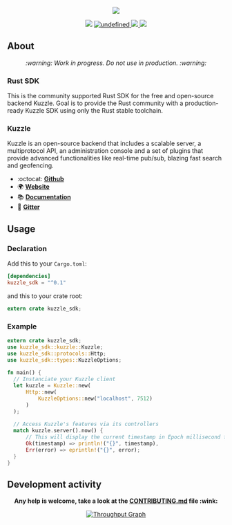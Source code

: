 <p align="center">
  <img src="https://user-images.githubusercontent.com/7868838/52912711-4c2d0900-32b5-11e9-9064-472b025c886e.png"/>
</p>
<p align="center">
  <img src="https://img.shields.io/badge/tested%20for-stable%20%7C%20beta%20%7C%20nightly-blue.svg">
  <a href="https://github.com/alexandrebouthinon/kuzzle-sdk-rust/blob/master/LICENSE">
    <img alt="undefined" src="https://img.shields.io/github/license/alexandrebouthinon/kuzzle-sdk-rust.svg?style=flat">
  </a>
  <a href="https://travis-ci.com/alexandrebouthinon/kuzzle-sdk-rust">
    <img src="https://travis-ci.com/alexandrebouthinon/kuzzle-sdk-rust.svg?branch=1-dev"/>
  </a>
  <a href="https://codecov.io/gh/alexandrebouthinon/kuzzle-sdk-rust">
    <img src="https://codecov.io/gh/alexandrebouthinon/kuzzle-sdk-rust/branch/1-dev/graph/badge.svg" />
  </a>
</p>


## About 

<p align="center">
  <em> :warning: Work in progress. Do not use in production. :warning: </em>
</p>

### Rust SDK

This is the community supported Rust SDK for the free and open-source backend Kuzzle.
Goal is to provide the Rust community with a production-ready Kuzzle SDK using only the Rust stable toolchain.

### Kuzzle

Kuzzle is an open-source backend that includes a scalable server, a multiprotocol API,
an administration console and a set of plugins that provide advanced functionalities like real-time pub/sub, blazing fast search and geofencing.

* :octocat: __[Github](https://github.com/kuzzleio/kuzzle)__
* :earth_africa: __[Website](https://kuzzle.io)__
* :books: __[Documentation](https://docs-v2.kuzzle.io)__
* :email: __[Gitter](https://gitter.im/kuzzleio/kuzzle)__

## Usage

### Declaration

Add this to your `Cargo.toml`:

```toml
[dependencies]
kuzzle_sdk = "^0.1"
```
and this to your crate root:

```rust
extern crate kuzzle_sdk;
```
### Example

```rust
extern crate kuzzle_sdk;
use kuzzle_sdk::kuzzle::Kuzzle;
use kuzzle_sdk::protocols::Http;
use kuzzle_sdk::types::KuzzleOptions;
             
fn main() {
  // Instanciate your Kuzzle client                                    
  let kuzzle = Kuzzle::new(
      Http::new(
          KuzzleOptions::new("localhost", 7512)
      )
  );
                                                   
  // Access Kuzzle's features via its controllers 
  match kuzzle.server().now() {
      // This will display the current timestamp in Epoch millisecond format
      Ok(timestamp) => println!("{}", timestamp),
      Err(error) => eprintln!("{}", error);
  }
}
```

## Development activity

<p align="center">
    <b>Any help is welcome, take a look at the <a href="https://github.com/alexandrebouthinon/kuzzle_sdk/blob/1-dev/CONTRIBUTING.md">CONTRIBUTING.md</a> file :wink:</b>
</p>

<p align="center">
  <a href="https://waffle.io/alexandrebouthinon/kuzzle_sdk/metrics/throughput">
    <img src="https://graphs.waffle.io/alexandrebouthinon/kuzzle_sdk/throughput.svg" alt="Throughput Graph">
  </a>
</p>







